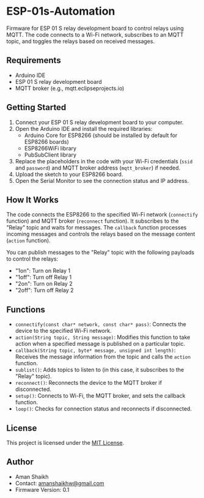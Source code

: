 # ESP-01s-Automation
Firmware for ESP 01 S relay development board to control relays using MQTT. The code connects to a Wi-Fi network, subscribes to an MQTT topic, and toggles the relays based on received messages.

## Requirements

- Arduino IDE
- ESP 01 S relay development board
- MQTT broker (e.g., mqtt.eclipseprojects.io)

## Getting Started

1. Connect your  ESP 01 S relay development board to your computer.
2. Open the Arduino IDE and install the required libraries:
   - Arduino Core for ESP8266 (should be installed by default for ESP8266 boards)
   - ESP8266WiFi library
   - PubSubClient library
3. Replace the placeholders in the code with your Wi-Fi credentials (`ssid` and `password`) and MQTT broker address (`mqtt_broker`) if needed.
4. Upload the sketch to your ESP8266 board.
5. Open the Serial Monitor to see the connection status and IP address.

## How It Works

The code connects the ESP8266 to the specified Wi-Fi network (`connectify` function) and MQTT broker (`reconnect` function). It subscribes to the "Relay" topic and waits for messages. The `callback` function processes incoming messages and controls the relays based on the message content (`action` function).

You can publish messages to the "Relay" topic with the following payloads to control the relays:
- "1on": Turn on Relay 1
- "1off": Turn off Relay 1
- "2on": Turn on Relay 2
- "2off": Turn off Relay 2

## Functions

- `connectify(const char* network, const char* pass)`: Connects the device to the specified Wi-Fi network.
- `action(String topic, String message)`: Modifies this function to take action when a specified message is published on a particular topic.
- `callback(String topic, byte* message, unsigned int length)`: Receives the message information from the topic and calls the `action` function.
- `sublist()`: Adds topics to listen to (in this case, it subscribes to the "Relay" topic).
- `reconnect()`: Reconnects the device to the MQTT broker if disconnected.
- `setup()`: Connects to Wi-Fi, the MQTT broker, and sets the callback function.
- `loop()`: Checks for connection status and reconnects if disconnected.

## License

This project is licensed under the [MIT License](LICENSE).

## Author

- Aman Shaikh
- Contact: amanshaikhw@gmail.com
- Firmware Version: 0.1
